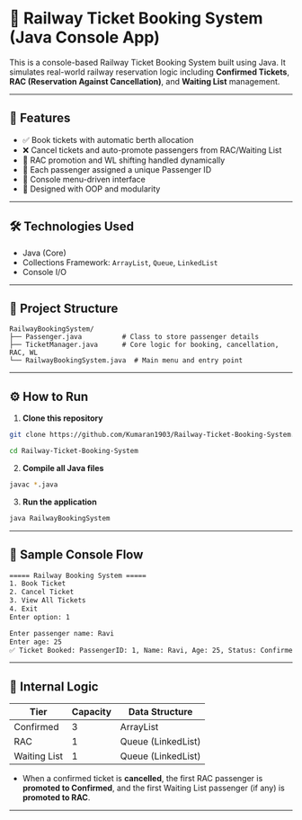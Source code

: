 # 🚆 Railway Ticket Booking System (Java Console App)

This is a console-based Railway Ticket Booking System built using Java. It simulates real-world railway reservation logic including **Confirmed Tickets**, **RAC (Reservation Against Cancellation)**, and **Waiting List** management.

---

## 📌 Features

- ✅ Book tickets with automatic berth allocation
- ❌ Cancel tickets and auto-promote passengers from RAC/Waiting List
- 🔁 RAC promotion and WL shifting handled dynamically
- 👤 Each passenger assigned a unique Passenger ID
- 📄 Console menu-driven interface
- 🧠 Designed with OOP and modularity

---

## 🛠 Technologies Used

- Java (Core)
- Collections Framework: `ArrayList`, `Queue`, `LinkedList`
- Console I/O

---

## 📁 Project Structure

```
RailwayBookingSystem/
├── Passenger.java          # Class to store passenger details
├── TicketManager.java      # Core logic for booking, cancellation, RAC, WL
└── RailwayBookingSystem.java  # Main menu and entry point
```

---

## ⚙️ How to Run

1. **Clone this repository**

```bash
git clone https://github.com/Kumaran1903/Railway-Ticket-Booking-System.git

cd Railway-Ticket-Booking-System
```

2. **Compile all Java files**

```bash
javac *.java
```

3. **Run the application**

```bash
java RailwayBookingSystem
```

---

## 🧪 Sample Console Flow

```bash
===== Railway Booking System =====
1. Book Ticket
2. Cancel Ticket
3. View All Tickets
4. Exit
Enter option: 1

Enter passenger name: Ravi
Enter age: 25
✅ Ticket Booked: PassengerID: 1, Name: Ravi, Age: 25, Status: Confirmed
```

---

## 🧠 Internal Logic

| Tier         | Capacity | Data Structure     |
| ------------ | -------- | ------------------ |
| Confirmed    | 3        | ArrayList          |
| RAC          | 1        | Queue (LinkedList) |
| Waiting List | 1        | Queue (LinkedList) |

- When a confirmed ticket is **cancelled**, the first RAC passenger is **promoted to Confirmed**, and the first Waiting List passenger (if any) is **promoted to RAC**.

---
